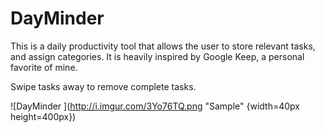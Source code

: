 # DayMinder

This is a daily productivity tool that allows the user to store relevant tasks, and assign categories. 
It is heavily inspired by Google Keep, a personal favorite of mine.

Swipe tasks away to remove complete tasks.

 ![DayMinder ](http://i.imgur.com/3Yo76TQ.png "Sample" {width=40px height=400px})
